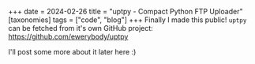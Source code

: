 +++
date = 2024-02-26
title = "uptpy - Compact Python FTP Uploader"
[taxonomies]
tags = ["code", "blog"]
+++
Finally I made this public! `uptpy` can be fetched from it's own GitHub project: https://github.com/ewerybody/uptpy

I'll post some more about it later here :) 